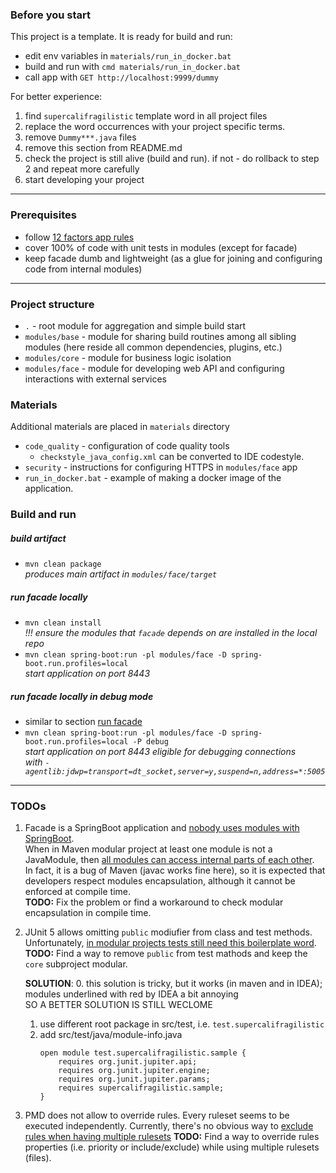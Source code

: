 ### Before you start
 This project is a template. It is ready for build and run:
  - edit env variables in `materials/run_in_docker.bat`
  - build and run with `cmd materials/run_in_docker.bat`
  - call app with `GET http://localhost:9999/dummy`

 For better experience:
  1. find `supercalifragilistic` template word in all project files
  2. replace the word occurrences with your project specific terms.
  3. remove `Dummy***.java` files
  4. remove this section from README.md
  5. check the project is still alive (build and run). if not - do rollback to step 2 and repeat more carefully
  6. start developing your project

---

### Prerequisites
- follow [12 factors app rules](https://12factor.net)
- cover 100% of code with unit tests in modules (except for facade)
- keep facade dumb and lightweight (as a glue for joining and configuring code from internal modules)

---

### Project structure
  - `.` - root module for aggregation and simple build start
  - `modules/base` - module for sharing build routines among all sibling modules (here reside all common dependencies, plugins, etc.)
  - `modules/core` - module for business logic isolation
  - `modules/face` - module for developing web API and configuring interactions with external services

### Materials
Additional materials are placed in `materials` directory
- `code_quality` - configuration of code quality tools
   - `checkstyle_java_config.xml` can be converted to IDE codestyle.
- `security` - instructions for configuring HTTPS in `modules/face` app
- `run_in_docker.bat` - example of making a docker image of the application.

### Build and run

##### build artifact
- `mvn clean package` \
  *produces main artifact in `modules/face/target`*

##### run facade locally
- `mvn clean install` \
  *!!! ensure the modules that `facade` depends on are installed in the local repo*
- `mvn clean spring-boot:run -pl modules/face -D spring-boot.run.profiles=local` \
  *start application on port 8443*

##### run facade locally in debug mode
- similar to section [run facade](#run-facade)
- `mvn clean spring-boot:run -pl modules/face -D spring-boot.run.profiles=local -P debug` \
  *start application on port 8443 eligible for debugging connections* \
  *with `-agentlib:jdwp=transport=dt_socket,server=y,suspend=n,address=*:5005`*

---

### TODOs
1. Facade is a SpringBoot application
   and [nobody uses modules with SpringBoot](https://stackoverflow.com/questions/60632148). \
   When in Maven modular project at least one module is not a JavaModule,
   then [all modules can access internal parts of each other](https://stackoverflow.com/questions/61888059). \
   In fact, it is a bug of Maven (javac works fine here),
   so it is expected that developers respect modules encapsulation, although it cannot be enforced at compile time.\
   **TODO:** Fix the problem or find a workaround to check modular encapsulation in compile time.

2. JUnit 5 allows omitting `public` modiufier from class and test methods. \
   Unfortunately, [in modular projects tests still need this boilerplate word](https://stackoverflow.com/questions/65218523). \
   **TODO:** Find a way to remove `public` from test mathods and keep the `core` subproject modular.

   **SOLUTION**:
   0. this solution is tricky, but it works (in maven and in IDEA); modules underlined with red by IDEA a bit annoying \
      SO A BETTER SOLUTION IS STILL WECLOME
   1. use different root package in src/test, i.e. `test.supercalifragilistic`
   2. add src/test/java/module-info.java
        ```
        open module test.supercalifragilistic.sample {
            requires org.junit.jupiter.api;
            requires org.junit.jupiter.engine;
            requires org.junit.jupiter.params;
            requires supercalifragilistic.sample;
        }
        ```

3. PMD does not allow to override rules. Every ruleset seems to be executed independently.
   Currently, there's no obvious way to [exclude rules when having multiple rulesets](https://stackoverflow.com/questions/65373000/)
   **TODO:** Find a way to override rules properties (i.e. priority or include/exclude) while using multiple rulesets (files).
